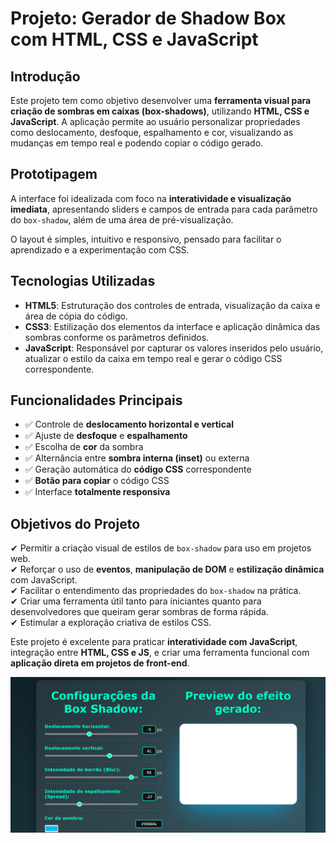 # **Projeto: Gerador de Shadow Box com HTML, CSS e JavaScript**

## Introdução  
Este projeto tem como objetivo desenvolver uma **ferramenta visual para criação de sombras em caixas (box-shadows)**, utilizando **HTML, CSS e JavaScript**. A aplicação permite ao usuário personalizar propriedades como deslocamento, desfoque, espalhamento e cor, visualizando as mudanças em tempo real e podendo copiar o código gerado.

## Prototipagem  
A interface foi idealizada com foco na **interatividade e visualização imediata**, apresentando sliders e campos de entrada para cada parâmetro do `box-shadow`, além de uma área de pré-visualização.

O layout é simples, intuitivo e responsivo, pensado para facilitar o aprendizado e a experimentação com CSS.

## Tecnologias Utilizadas  
- **HTML5**: Estruturação dos controles de entrada, visualização da caixa e área de cópia do código.  
- **CSS3**: Estilização dos elementos da interface e aplicação dinâmica das sombras conforme os parâmetros definidos.  
- **JavaScript**: Responsável por capturar os valores inseridos pelo usuário, atualizar o estilo da caixa em tempo real e gerar o código CSS correspondente.

## Funcionalidades Principais  
- ✅ Controle de **deslocamento horizontal e vertical**  
- ✅ Ajuste de **desfoque** e **espalhamento**  
- ✅ Escolha de **cor** da sombra  
- ✅ Alternância entre **sombra interna (inset)** ou externa  
- ✅ Geração automática do **código CSS** correspondente  
- ✅ **Botão para copiar** o código CSS  
- ✅ Interface **totalmente responsiva**

## Objetivos do Projeto  
✔ Permitir a criação visual de estilos de `box-shadow` para uso em projetos web.  
✔ Reforçar o uso de **eventos**, **manipulação de DOM** e **estilização dinâmica** com JavaScript.  
✔ Facilitar o entendimento das propriedades do `box-shadow` na prática.  
✔ Criar uma ferramenta útil tanto para iniciantes quanto para desenvolvedores que queiram gerar sombras de forma rápida.  
✔ Estimular a exploração criativa de estilos CSS.

Este projeto é excelente para praticar **interatividade com JavaScript**, integração entre **HTML, CSS e JS**, e criar uma ferramenta funcional com **aplicação direta em projetos de front-end**.

![Preview do Gerador de Shadow Box](./Images/image.png)
